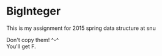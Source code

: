 # BigInteger

This is my assignment for 2015 spring data structure at snu

Don't copy them! ^-^  
You'll get F.
